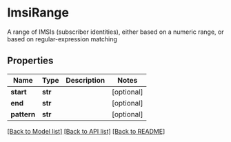 # ImsiRange

A range of IMSIs (subscriber identities), either based on a numeric range, or based on regular-expression matching
## Properties
Name | Type | Description | Notes
------------ | ------------- | ------------- | -------------
**start** | **str** |  | [optional] 
**end** | **str** |  | [optional] 
**pattern** | **str** |  | [optional] 

[[Back to Model list]](../README.md#documentation-for-models) [[Back to API list]](../README.md#documentation-for-api-endpoints) [[Back to README]](../README.md)


